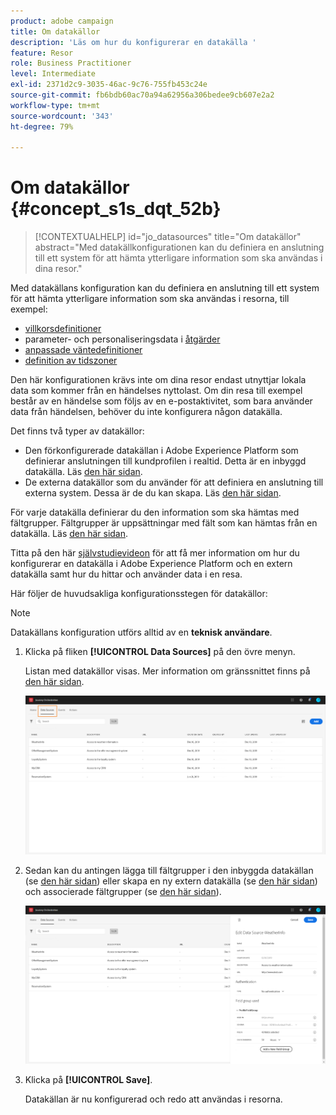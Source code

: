 ```yaml
---
product: adobe campaign
title: Om datakällor
description: 'Läs om hur du konfigurerar en datakälla '
feature: Resor
role: Business Practitioner
level: Intermediate
exl-id: 2371d2c9-3035-46ac-9c76-755fb453c24e
source-git-commit: fb6bdb60ac70a94a62956a306bedee9cb607e2a2
workflow-type: tm+mt
source-wordcount: '343'
ht-degree: 79%

---
```


# Om datakällor {#concept_s1s_dqt_52b}

>[!CONTEXTUALHELP]
>id="jo_datasources"
>title="Om datakällor"
>abstract="Med datakällkonfigurationen kan du definiera en anslutning till ett system för att hämta ytterligare information som ska användas i dina resor."

Med datakällans konfiguration kan du definiera en anslutning till ett system för att hämta ytterligare information som ska användas i resorna, till exempel:

* [villkorsdefinitioner](../building-journeys/condition-activity.md)
* parameter- och personaliseringsdata i [åtgärder](../action/action.md)
* [anpassade väntedefinitioner](../building-journeys/wait-activity.md#custom)
* [definition av tidszoner](../building-journeys/timezone-management.md)

Den här konfigurationen krävs inte om dina resor endast utnyttjar lokala data som kommer från en händelses nyttolast. Om din resa till exempel består av en händelse som följs av en e-postaktivitet, som bara använder data från händelsen, behöver du inte konfigurera någon datakälla.

Det finns två typer av datakällor:

* Den förkonfigurerade datakällan i Adobe Experience Platform som definierar anslutningen till kundprofilen i realtid. Detta är en inbyggd datakälla. Läs [den här sidan](../datasource/adobe-experience-platform-data-source.md).
* De externa datakällor som du använder för att definiera en anslutning till externa system. Dessa är de du kan skapa. Läs [den här sidan](../datasource/external-data-sources.md).

För varje datakälla definierar du den information som ska hämtas med fältgrupper. Fältgrupper är uppsättningar med fält som kan hämtas från en datakälla. Läs [den här sidan](../datasource/field-groups.md).

Titta på den här [självstudievideon](https://experienceleague.adobe.com/docs/platform-learn/tutorials/journey-orchestration/configure-data-sources.html) för att få mer information om hur du konfigurerar en datakälla i Adobe Experience Platform och en extern datakälla samt hur du hittar och använder data i en resa.

Här följer de huvudsakliga konfigurationsstegen för datakällor:

>[!NOTE]
>
>Datakällans konfiguration utförs alltid av en **teknisk användare**.

1. Klicka på fliken **[!UICONTROL Data Sources]** på den övre menyn.

   Listan med datakällor visas. Mer information om gränssnittet finns på [den här sidan](../about/user-interface.md).

   ![](../assets/journey18.png)

1. Sedan kan du antingen lägga till fältgrupper i den inbyggda datakällan (se [den här sidan](../datasource/adobe-experience-platform-data-source.md)) eller skapa en ny extern datakälla (se [den här sidan](../datasource/external-data-sources.md)) och associerade fältgrupper (se [den här sidan](../datasource/field-groups.md)).

   ![](../assets/journey23.png)

1. Klicka på **[!UICONTROL Save]**.

   Datakällan är nu konfigurerad och redo att användas i resorna.
